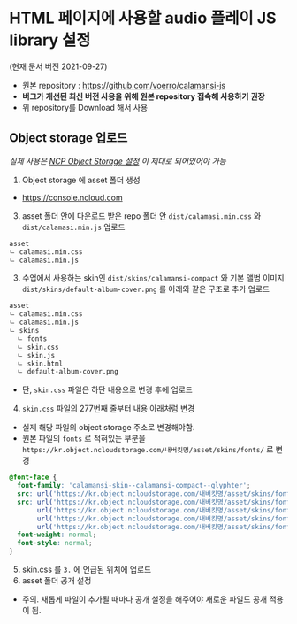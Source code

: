 # HTML 페이지에 사용할 audio 플레이 JS library 설정
(현재 문서 버전 2021-09-27)
- 원본 repository : https://github.com/voerro/calamansi-js
- **버그가 개선된 최신 버전 사용을 위해 원본 repository 접속해 사용하기 권장**
- 위 repository를 Download 해서 사용

## Object storage 업로드
*실제 사용은 [NCP Object Storage 설정](server_command.md#ncp-object-storage-%EC%84%A4%EC%A0%95) 이 제대로 되어있어야 가능*
1. Object storage 에 asset 폴더 생성
- https://console.ncloud.com
3. asset 폴더 안에 다운로드 받은 repo 폴더 안 `dist/calamasi.min.css` 와 `dist/calamasi.min.js` 업로드
  ```md
  asset
  ㄴ calamasi.min.css
  ㄴ calamasi.min.js
  ```
3. 수업에서 사용하는 skin인 `dist/skins/calamansi-compact` 와 기본 앨범 이미지 `dist/skins/default-album-cover.png` 를 아래와 같은 구조로 추가 업로드 
  ```md
  asset
  ㄴ calamasi.min.css
  ㄴ calamasi.min.js
  ㄴ skins
    ㄴ fonts
    ㄴ skin.css
    ㄴ skin.js
    ㄴ skin.html
    ㄴ default-album-cover.png
  ```
  - 단, `skin.css` 파일은 하단 내용으로 변경 후에 업로드
4. `skin.css` 파일의 277번째 줄부터 내용 아래처럼 변경
- 실제 해당 파일의 object storage 주소로 변경해야함. 
- 원본 파일의 `fonts` 로 적혀있는 부분을 `https://kr.object.ncloudstorage.com/내버킷명/asset/skins/fonts/` 로 변경
```css
@font-face {
  font-family: 'calamansi-skin--calamansi-compact--glyphter';
  src: url('https://kr.object.ncloudstorage.com/내버킷명/asset/skins/fonts/Glyphter.eot');
  src: url('https://kr.object.ncloudstorage.com/내버킷명/asset/skins/fonts/Glyphter.eot?#iefix') format('embedded-opentype'),
       url('https://kr.object.ncloudstorage.com/내버킷명/asset/skins/fonts/Glyphter.woff') format('woff'),
       url('https://kr.object.ncloudstorage.com/내버킷명/asset/skins/fonts/Glyphter.ttf') format('truetype'),
       url('https://kr.object.ncloudstorage.com/내버킷명/asset/skins/fonts/Glyphter.svg#Glyphter') format('svg');
  font-weight: normal;
  font-style: normal;
}
```
5. skin.css 를 `3.` 에 언급된 위치에 업로드
6. asset 폴더 공개 설정
- 주의. 새롭게 파일이 추가될 때마다 공개 설정을 해주어야 새로운 파일도 공개 적용이 됨. 
